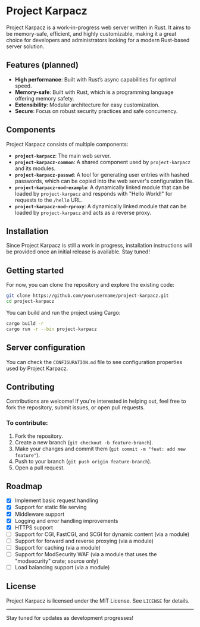 # Project Karpacz

Project Karpacz is a work-in-progress web server written in Rust. It aims to be memory-safe, efficient, and highly customizable, making it a great choice for developers and administrators looking for a modern Rust-based server solution.

## Features (planned)

- **High performance**: Built with Rust’s async capabilities for optimal speed.
- **Memory-safe**: Built with Rust, which is a programming language offering memory safety.
- **Extensibility**: Modular architecture for easy customization.
- **Secure**: Focus on robust security practices and safe concurrency.

## Components

Project Karpacz consists of multiple components:

- **`project-karpacz`**: The main web server.
- **`project-karpacz-common`**: A shared component used by `project-karpacz` and its modules.
- **`project-karpacz-passwd`**: A tool for generating user entries with hashed passwords, which can be copied into the web server's configuration file.
- **`project-karpacz-mod-example`**: A dynamically linked module that can be loaded by `project-karpacz` and responds with "Hello World!" for requests to the `/hello` URL.
- **`project-karpacz-mod-rproxy`**: A dynamically linked module that can be loaded by `project-karpacz` and acts as a reverse proxy.

## Installation

Since Project Karpacz is still a work in progress, installation instructions will be provided once an initial release is available. Stay tuned!

## Getting started

For now, you can clone the repository and explore the existing code:

```sh
git clone https://github.com/yourusername/project-karpacz.git
cd project-karpacz
```

You can build and run the project using Cargo:

```sh
cargo build -r
cargo run -r --bin project-karpacz
```

## Server configuration

You can check the `CONFIGURATION.md` file to see configuration properties used by Project Karpacz.

## Contributing

Contributions are welcome! If you're interested in helping out, feel free to fork the repository, submit issues, or open pull requests.

### To contribute:
1. Fork the repository.
2. Create a new branch (`git checkout -b feature-branch`).
3. Make your changes and commit them (`git commit -m "feat: add new feature"`).
4. Push to your branch (`git push origin feature-branch`).
5. Open a pull request.

## Roadmap

- [x] Implement basic request handling
- [x] Support for static file serving
- [x] Middleware support
- [x] Logging and error handling improvements
- [x] HTTPS support
- [ ] Support for CGI, FastCGI, and SCGI for dynamic content (via a module)
- [ ] Support for forward and reverse proxying (via a module)
- [ ] Support for caching (via a module)
- [ ] Support for ModSecurity WAF (via a module that uses the "modsecurity" crate; source only)
- [ ] Load balancing support (via a module)

## License

Project Karpacz is licensed under the MIT License. See `LICENSE` for details.

---

Stay tuned for updates as development progresses!